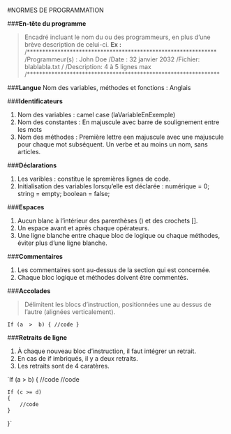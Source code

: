 #NORMES DE PROGRAMMATION


###**En-tête du programme** 
>Encadré incluant le nom du ou des programmeurs, en plus d’une brève description de celui-ci.
**Ex :** 
/**************************************************************
/Programmeur(s) : John Doe
/Date : 32 janvier 2032
/Fichier: blablabla.txt
/
/Description: 4 à 5 lignes max
/***************************************************************

###**Langue** 
Nom des variables, méthodes et fonctions : Anglais

###**Identificateurs**
1. Nom des variables : camel case (laVariableEnExemple)
2. Nom des constantes : En majuscule avec barre de soulignement entre les mots
3. Nom des méthodes : Première lettre een majuscule avec une majuscule pour chaque mot subséquent. Un verbe et au moins un nom, sans articles.

###**Déclarations**
1. Les varibles : constitue le spremières lignes de code.
2. Initialisation des variables lorsqu’elle est déclarée : numérique = 0; string = empty; boolean = false;

###**Espaces**
1. Aucun blanc à l’intérieur des parenthèses () et des crochets [].
2. Un espace avant et après chaque opérateurs.
3. Une ligne blanche entre chaque bloc de logique ou chaque méthodes, éviter plus d’une ligne blanche.

###**Commentaires**
1. Les commentaires sont au-dessus de la section qui est concernée.
2. Chaque bloc logique et méthodes doivent être commentés.

###**Accolades**
>Délimitent les blocs d’instruction, positionnées une au dessus de l’autre (alignées verticalement).
 
`If (a  >  b)
{
	//code
}`

###**Retraits de ligne**
1. À chaque nouveau bloc d’instruction, il faut intégrer un retrait. 
2. En cas de if imbriqués, il y a deux retraits.
3. Les retraits sont de 4 caratères.

`If (a  >  b)
{
	//code
	//code
	
	If (c >= d)
	{
		//code
	}
}`
